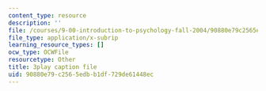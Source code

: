 ```yaml
---
content_type: resource
description: ''
file: /courses/9-00-introduction-to-psychology-fall-2004/90880e79c2565edbb1df729de61448ec_10499.vtt
file_type: application/x-subrip
learning_resource_types: []
ocw_type: OCWFile
resourcetype: Other
title: 3play caption file
uid: 90880e79-c256-5edb-b1df-729de61448ec
---
```

